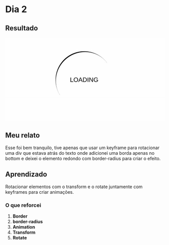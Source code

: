 # Dia 2

## Resultado

![imagem do resultado](loading.gif)

## Meu relato

Esse foi bem tranquilo, tive apenas que usar um keyframe para rotacionar uma div que estava atrás do texto onde adicionei uma borda apenas no bottom e deixei o elemento redondo com border-radius para criar o efeito.

## Aprendizado

Rotacionar elementos com o transform e o rotate juntamente com keyframes para criar animações.

### O que reforcei

1. **Border**
1. **border-radius**
1. **Animation**
1. **Transform**
1. **Rotate**
